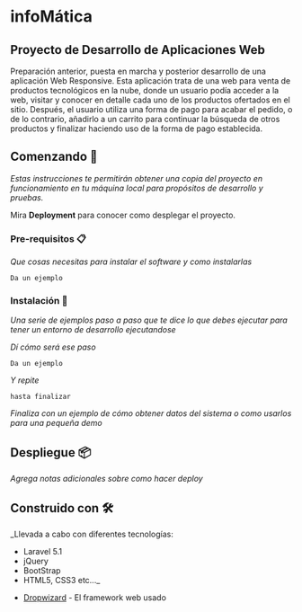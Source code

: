 # infoMática 
## Proyecto de Desarrollo de Aplicaciones Web

Preparación anterior, puesta en marcha y posterior desarrollo de una aplicación Web Responsive.
Esta aplicación trata de una web para venta de productos tecnológicos en la nube, donde un usuario podía acceder a la web, visitar y conocer en detalle cada uno de los productos ofertados en el sitio.
Después, el usuario utiliza una forma de pago para acabar el pedido, o de lo contrario, añadirlo a un carrito para continuar la búsqueda de otros productos y finalizar haciendo uso de la forma de pago establecida.

## Comenzando 🚀

_Estas instrucciones te permitirán obtener una copia del proyecto en funcionamiento en tu máquina local para propósitos de desarrollo y pruebas._

Mira **Deployment** para conocer como desplegar el proyecto.


### Pre-requisitos 📋

_Que cosas necesitas para instalar el software y como instalarlas_

```
Da un ejemplo
```

### Instalación 🔧

_Una serie de ejemplos paso a paso que te dice lo que debes ejecutar para tener un entorno de desarrollo ejecutandose_

_Dí cómo será ese paso_

```
Da un ejemplo
```

_Y repite_

```
hasta finalizar
```

_Finaliza con un ejemplo de cómo obtener datos del sistema o como usarlos para una pequeña demo_

## Despliegue 📦

_Agrega notas adicionales sobre como hacer deploy_

## Construido con 🛠️

_Llevada a cabo con diferentes tecnologías:
- Laravel 5.1
- jQuery
- BootStrap
- HTML5, CSS3
etc..._

* [Dropwizard](http://www.dropwizard.io/1.0.2/docs/) - El framework web usado
